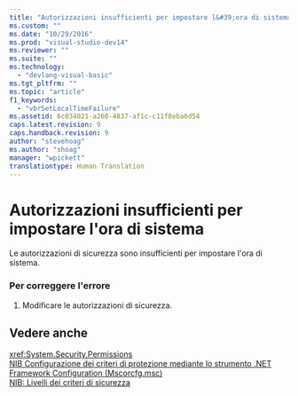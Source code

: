 ```yaml
---
title: "Autorizzazioni insufficienti per impostare l&#39;ora di sistema | Microsoft Docs"
ms.custom: ""
ms.date: "10/29/2016"
ms.prod: "visual-studio-dev14"
ms.reviewer: ""
ms.suite: ""
ms.technology: 
  - "devlang-visual-basic"
ms.tgt_pltfrm: ""
ms.topic: "article"
f1_keywords: 
  - "vbrSetLocalTimeFailure"
ms.assetid: 6c034821-a260-4837-af1c-c11f8eba6d54
caps.latest.revision: 9
caps.handback.revision: 9
author: "stevehoag"
ms.author: "shoag"
manager: "wpickett"
translationtype: Human Translation
---
```

# Autorizzazioni insufficienti per impostare l&#39;ora di sistema
Le autorizzazioni di sicurezza sono insufficienti per impostare l'ora di sistema.  
  
### Per correggere l'errore  
  
1.  Modificare le autorizzazioni di sicurezza.  
  
## Vedere anche  
 <xref:System.Security.Permissions>   
 [NIB Configurazione dei criteri di protezione mediante lo strumento .NET Framework Configuration \(Mscorcfg.msc\)](http://msdn.microsoft.com/it-it/3c6ad87f-2c88-4f7b-87e6-8228c5d09866)   
 [NIB: Livelli dei criteri di sicurezza](http://msdn.microsoft.com/it-it/5ebf4b78-548d-484d-b1e3-8325138b7413)
